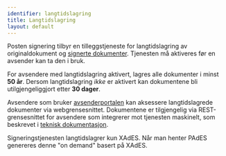 ```yaml
---
identifier: langtidslagring
title: Langtidslagring
layout: default
---
```


Posten signering tilbyr en tilleggstjeneste for langtidslagring av originaldokument og [signerte dokumenter](#signerte_dokumenter). Tjenesten må aktiveres før en avsender kan ta den i bruk.

For avsendere med langtidslagring aktivert, lagres alle dokumenter i minst __50 år__. Dersom langtidslagring _ikke_ er aktivert kan dokumentene bli utilgjengeliggjort etter __30 dager__.

Avsendere som bruker [avsenderportalen](#org-portal) kan aksessere langtidslagrede dokumenter via webgrensesnittet. Dokumentene er tilgjengelig via REST-grensesnittet for avsendere som integrerer mot tjenesten maskinelt, som beskrevet i [teknisk dokumentasjon](https://github.com/digipost/signature-api-specification/integrasjon/README.md#tilleggstjeneste-for-langtidslagring).

Signeringstjenesten langtidslagrer kun XAdES. Når man henter PAdES genereres denne "on demand" basert på XAdES.